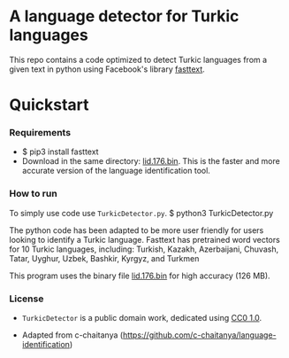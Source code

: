 # A language detector for Turkic languages

This repo contains a code optimized to detect Turkic languages from a given text in python using Facebook's library [fasttext](https://fasttext.cc/docs/en/language-identification.html).

# Quickstart

### Requirements

  -  $ pip3 install fasttext
  - Download in the same directory: [lid.176.bin](https://dl.fbaipublicfiles.com/fasttext/supervised-models/lid.176.bin). This is the faster and more accurate version of the language identification tool.  

### How to run
To simply use code use `TurkicDetector.py`. $ python3 TurkicDetector.py

The python code has been adapted to be more user friendly for users looking to identify a Turkic language. Fasttext has pretrained word vectors for 10 Turkic languages, including: Turkish, Kazakh, Azerbaijani, Chuvash, Tatar, Uyghur, Uzbek, Bashkir, Kyrgyz, and Turkmen

This program uses the binary file [lid.176.bin](https://dl.fbaipublicfiles.com/fasttext/supervised-models/lid.176.bin) for high accuracy (126 MB).

### License

- `TurkicDetector` is a public domain work, dedicated using
[CC0 1.0](https://creativecommons.org/publicdomain/zero/1.0/).

- Adapted from c-chaitanya (https://github.com/c-chaitanya/language-identification)
